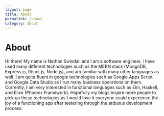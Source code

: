 ```yaml
---
layout: page
title: About
permalink: /about
category: about
---
```



# About

Hi there! My name is Nathan Swindall and I am a software engineer. I have used many different technologies such as the MERN stack (MongoDB, Express.js, React.js, Node.js), and am familiar with many other languages as well. I am quite fluent in google technologies such as Google Apps Script and Google Data Studio as I run many business operations on them. Currently, I am very interested in functional languages such as Elm, Haskell, and Elixir (Phoenix Framework). Hopefully my blogs inspire more people to pick up these technologies as I would love it everyone could experience the joy of a functioning app after teetering through the arduous development process. 

